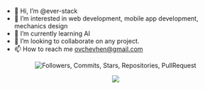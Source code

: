- 👋 Hi, I’m @ever-stack
- 👀 I’m interested in web development, mobile app development, mechanics design
- 🌱 I’m currently learning AI
- 💞️ I’m looking to collaborate on any project.
- 📫 How to reach me ovchevhen@gmail.com

<p align="center">
<img src="https://github-profile-trophy.vercel.app/?username=ever-stack&column=-1&theme=gruvbox&title=Followers,Commits,Stars,Repositories,PullRequest,Issues,Organizations,MultiLanguage" alt="Followers, Commits, Stars, Repositories, PullRequest">
</p>

<p align = "center">
  <img src = "https://github-readme-stats.vercel.app/api/top-langs/?username=ever-stack&langs_count=20&layout=compact&theme=tokyonight&include_all_commits=true&line_height=27">
</p>

<!---
ever-stack/ever-stack is a ✨ special ✨ repository because its `README.md` (this file) appears on your GitHub profile.
You can click the Preview link to take a look at your changes.
--->
